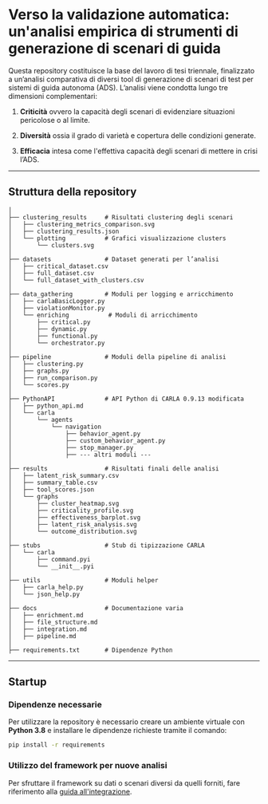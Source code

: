 # Verso la validazione automatica: un'analisi empirica di strumenti di generazione di scenari di guida

Questa repository costituisce la base del lavoro di tesi triennale, finalizzato a un’analisi comparativa di diversi tool di generazione di scenari di test per sistemi di guida autonoma (ADS).
L’analisi viene condotta lungo tre dimensioni complementari:

1. **Criticità** ovvero la capacità degli scenari di evidenziare situazioni pericolose o al limite.

2. **Diversità** ossia il grado di varietà e copertura delle condizioni generate.

3. **Efficacia** intesa come l'effettiva capacità degli scenari di mettere in crisi l’ADS.
---
## Struttura della repository

```
│
├── clustering_results     # Risultati clustering degli scenari
│   ├── clustering_metrics_comparison.svg
│   ├── clustering_results.json
│   └── plotting           # Grafici visualizzazione clusters
│       └── clusters.svg
│
├── datasets               # Dataset generati per l’analisi
│   ├── critical_dataset.csv
│   ├── full_dataset.csv
│   └── full_dataset_with_clusters.csv
│
├── data_gathering         # Moduli per logging e arricchimento
│   ├── carlaBasicLogger.py
│   ├── violationMonitor.py
│   └── enriching           # Moduli di arricchimento
│       ├── critical.py
│       ├── dynamic.py
│       ├── functional.py
│       └── orchestrator.py
│
├── pipeline               # Moduli della pipeline di analisi
│   ├── clustering.py
│   ├── graphs.py
│   ├── run_comparison.py
│   └── scores.py
│
├── PythonAPI              # API Python di CARLA 0.9.13 modificata
│   ├── python_api.md
│   └── carla
│       └── agents
│           └── navigation
│               ├── behavior_agent.py
│               ├── custom_behavior_agent.py
│               ├── stop_manager.py
│               ├── --- altri moduli ---
│
├── results                # Risultati finali delle analisi
│   ├── latent_risk_summary.csv
│   ├── summary_table.csv
│   ├── tool_scores.json
│   └── graphs
│       ├── cluster_heatmap.svg
│       ├── criticality_profile.svg
│       ├── effectiveness_barplot.svg
│       ├── latent_risk_analysis.svg
│       └── outcome_distribution.svg
│
├── stubs                  # Stub di tipizzazione CARLA
│   └── carla
│       ├── command.pyi
│       └── __init__.pyi
│
├── utils                  # Moduli helper
│   ├── carla_help.py
│   └── json_help.py
│
├── docs                   # Documentazione varia
│   ├── enrichment.md
│   ├── file_structure.md
│   ├── integration.md
│   ├── pipeline.md
│
├── requirements.txt       # Dipendenze Python
```
---
## Startup
### Dipendenze necessarie
Per utilizzare la repository è necessario creare un ambiente virtuale con **Python 3.8** e installare le dipendenze richieste tramite il comando:
```bash
pip install -r requirements
```

### Utilizzo del framework per nuove analisi

Per sfruttare il framework su dati o scenari diversi da quelli forniti, fare riferimento alla 
[guida all'integrazione](docs/integration.md).


